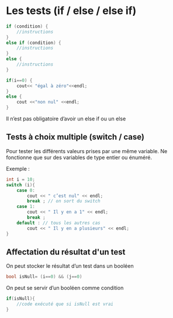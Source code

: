 # Les tests (if / else / else if)

``` c++
if (condition) {
    //instructions
}
else if (condition) {
    //instructions
}
else {
    //instructions
}
```

``` c++
if(i==0) {
    cout<< "égal à zéro"<<endl;
}
else {
    cout <<"non nul" <<endl;
}
```

Il n’est pas obligatoire d’avoir un else if ou un else

## Tests à choix multiple (switch / case)

Pour tester les différents valeurs prises par une même variable. Ne fonctionne que sur des variables de type entier ou énuméré.

Exemple :

``` c++
int i = 10;
switch (i){
    case 0:
        cout << " c’est nul" << endl;
        break ; // on sort du switch   
    case 1:
        cout << " Il y en a 1" << endl;
        break ;
    default : // tous les autres cas
        cout << " Il y en a plusieurs" << endl;
}
```

## Affectation du résultat d'un test

On peut stocker le résultat d’un test dans un booléen

``` c++
bool isNull= (i==0) && (j==0)
```

On peut se servir d’un booléen comme condition

``` c++
if(isNull){
    //code exécuté que si isNull est vrai
}
```
